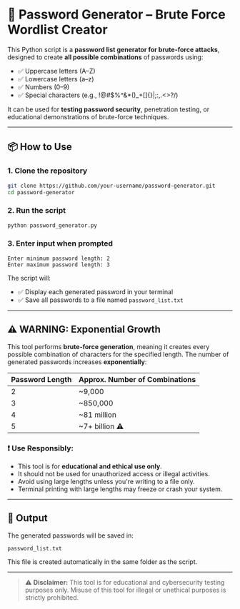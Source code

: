 # 🔐 Password Generator – Brute Force Wordlist Creator

This Python script is a **password list generator for brute-force attacks**, designed to create **all possible combinations** of passwords using:

- ✅ Uppercase letters (A–Z)
- ✅ Lowercase letters (a–z)
- ✅ Numbers (0–9)
- ✅ Special characters (e.g., !@#$%^&*()_+[]{}|;:,.<>?/)

It can be used for **testing password security**, penetration testing, or educational demonstrations of brute-force techniques.

---

## 📦 How to Use

### 1. Clone the repository
```bash
git clone https://github.com/your-username/password-generator.git
cd password-generator
````

### 2. Run the script

```bash
python password_generator.py
```

### 3. Enter input when prompted

```
Enter minimum password length: 2
Enter maximum password length: 3
```

The script will:

* ✅ Display each generated password in your terminal
* ✅ Save all passwords to a file named `password_list.txt`

---

## ⚠️ WARNING: Exponential Growth

This tool performs **brute-force generation**, meaning it creates every possible combination of characters for the specified length.
The number of generated passwords increases **exponentially**:

| Password Length | Approx. Number of Combinations |
| --------------- | ------------------------------ |
| 2               | \~9,000                        |
| 3               | \~850,000                      |
| 4               | \~81 million                   |
| 5               | \~7+ billion ⚠️                |

### ❗ Use Responsibly:

* This tool is for **educational and ethical use only**.
* It should not be used for unauthorized access or illegal activities.
* Avoid using large lengths unless you're writing to a file only.
* Terminal printing with large lengths may freeze or crash your system.

---

## 📁 Output

The generated passwords will be saved in:

```
password_list.txt
```

This file is created automatically in the same folder as the script.

---

> ⚠️ **Disclaimer:** This tool is for educational and cybersecurity testing purposes only. Misuse of this tool for illegal or unethical purposes is strictly prohibited.

